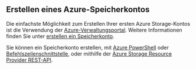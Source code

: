## Erstellen eines Azure-Speicherkontos

Die einfachste Möglichkeit zum Erstellen Ihrer ersten Azure Storage-Kontos ist die Verwendung der [Azure-Verwaltungsportal](https://manage.windowsazure.com). Weitere Informationen finden Sie unter [erstellen ein Speicherkonto](../articles/storage/storage-create-storage-account.md#create-a-storage-account).

Sie können ein Speicherkonto erstellen, mit [Azure PowerShell](../articles/storage/storage-powershell-guide-full.md) oder [Befehlszeilenschnittstelle](../articles/storage/storage-azure-cli.md), oder mithilfe der [Azure Storage Resource Provider REST-API](https://msdn.microsoft.com/library/azure/mt163683.aspx).
 

